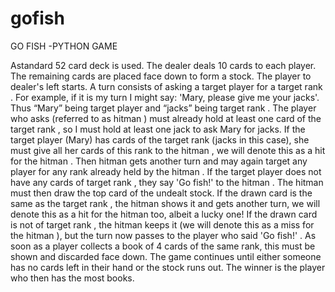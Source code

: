 gofish
======

GO FISH -PYTHON GAME


 Astandard 52 card deck is used. The dealer deals 10 cards to each player. 
 The remaining cards are placed face down to form a stock. 
 The player to dealer's left starts. A turn consists of asking a target player for a target rank .
 For example, if it is my turn I might say: 'Mary, please give me your jacks'. 
 Thus “Mary” being target player and “jacks” being target rank .
The player who asks (referred to as hitman ) must already hold at least one card of the target rank , 
so I must hold at least one jack to ask Mary for jacks. If the target player (Mary) has cards of the target rank 
(jacks in this case), she must give all her cards of this rank to the hitman , we will denote this as a hit for the hitman .
Then hitman gets another turn and may again target any player for any rank already held by the hitman .
If the target player does not have any cards of target rank , they say 'Go fish!' to the hitman .
The hitman must then draw the top card of the undealt stock. If the drawn card is the same as the target rank ,
the hitman shows it and gets another turn, we will denote this as a hit for the hitman too, albeit a lucky one! 
If the drawn card is not of target rank , the hitman keeps it (we will denote this as a miss for the hitman ), 
but the turn now passes to the player who said 'Go fish!' . As soon as a player collects a book of 4 cards of the same
rank, this must be shown and discarded face down. The game continues until either someone has no cards left in their 
hand or the stock runs out. The winner is the player who then has the most books.
